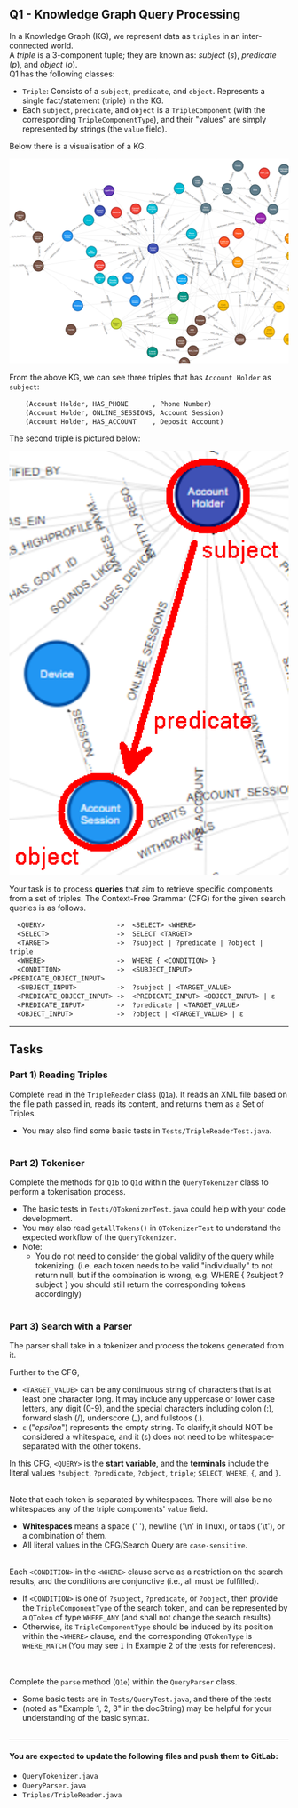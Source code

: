 ## Q1 - Knowledge Graph Query Processing

In a Knowledge Graph (KG), we represent data as `triples` in an inter-connected world.  
A *triple* is a 3-component tuple; they are known as: *subject* (*s*), *predicate* (*p*), and *object* (*o*).  
Q1 has the following classes:  
- `Triple`: Consists of a `subject`, `predicate`, and `object`. Represents a single fact/statement (triple) in the KG.
- Each `subject`, `predicate`, and `object` is a `TripleComponent` (with the corresponding `TripleComponentType`),
  and their "values" are simply represented by strings (the `value` field).  

Below there is a visualisation of a KG.

<img src="assets/graphdb2.png" width=600 alt="An interconnected graph by Oxford Metadata" />

From the above KG, we can see three triples that has `Account Holder` as `subject`:  
```
	(Account Holder, HAS_PHONE      , Phone Number)
	(Account Holder, ONLINE_SESSIONS, Account Session)
	(Account Holder, HAS_ACCOUNT    , Deposit Account)
```  

The second triple is pictured below:  

<img src="assets/triple.png" width=600 alt="A triple" />

Your task is to process **queries** that aim to retrieve specific components from a set of triples.
The Context-Free Grammar (CFG) for the given search queries is as follows.
```
  <QUERY>                  ->  <SELECT> <WHERE>
  <SELECT>                 ->  SELECT <TARGET>
  <TARGET>                 ->  ?subject | ?predicate | ?object | triple
  <WHERE>                  ->  WHERE { <CONDITION> }
  <CONDITION>              ->  <SUBJECT_INPUT> <PREDICATE_OBJECT_INPUT>
  <SUBJECT_INPUT>          ->  ?subject | <TARGET_VALUE>
  <PREDICATE_OBJECT_INPUT> ->  <PREDICATE_INPUT> <OBJECT_INPUT> | ε
  <PREDICATE_INPUT>        ->  ?predicate | <TARGET_VALUE>
  <OBJECT_INPUT>           ->  ?object | <TARGET_VALUE> | ε
```

***

<h2> Tasks </h2>

<h3> Part 1) Reading Triples </h3>

Complete `read` in the `TripleReader` class (`Q1a`). It reads an XML file based on the file path passed in, 
reads its content, and returns them as a Set of Triples.

- You may also find some basic tests in `Tests/TripleReaderTest.java`.
<br><br>

<h3> Part 2) Tokeniser </h3> 

Complete the methods for `Q1b` to `Q1d` within the `QueryTokenizer` class to perform a tokenisation process.
<br>
- The basic tests in `Tests/QTokenizerTest.java` could help with your code development.
- You may also read `getAllTokens()` in `QTokenizerTest` to understand the expected workflow of the `QueryTokenizer`.
- Note:
  - You do not need to consider the global validity of the query while tokenizing. (i.e. each token needs to be valid "individually" to not return null, but if the combination is wrong, e.g. WHERE { ?subject ?subject } you should still return the corresponding tokens accordingly)
<br><br>

<h3> Part 3) Search with a Parser </h3> 
The parser shall take in a tokenizer and process the tokens generated from it.

Further to the CFG,
- `<TARGET_VALUE>` can be any continuous string of characters that is at least one character long. It may include any uppercase or lower case letters, any digit (0-9), and the special characters including colon (:), forward slash (/), underscore (_), and fullstops (.).
- `ε` ("*epsilon*") represents the empty string. To clarify,it should NOT be considered a whitespace, and it (ε) does not need to be whitespace-separated with the other tokens.

In this CFG, `<QUERY>` is the **start variable**, and
the **terminals** include the literal values `?subject`, `?predicate`, `?object`, `triple`; `SELECT`, `WHERE`, `{`, and `}`.
<br><br>

Note that each token is separated by whitespaces. There will also be no whitespaces any of the triple components' `value` field.
- **Whitespaces** means a space (' '), newline ('\n' in linux), or tabs ('\t'), or a combination of them. 
- All literal values in the CFG/Search Query are `case-sensitive`.
<br><br>

Each `<CONDITION>` in the `<WHERE>` clause serve as a restriction on the search results, and the conditions are conjunctive (i.e., all must be fulfilled).
- If `<CONDITION>` is one of `?subject`, `?predicate`, or `?object`, then provide the `TripleComponentType` of the search token, and can be represented by a `QToken` of type `WHERE_ANY` (and shall not change the search results)
- Otherwise, its `TripleComponentType` should be induced by its position within the `<WHERE>` clause, and the corresponding `QTokenType` is `WHERE_MATCH` (You may see `I` in Example 2 of the tests for references).  
<br><br>

Complete the `parse` method (`Q1e`) within the `QueryParser` class.
- Some basic tests are in `Tests/QueryTest.java`, and there of the tests
- (noted as "Example 1, 2, 3" in the docString) may be helpful for your understanding of the basic syntax.
<br><br>

***

#### You are expected to update the following files and push them to GitLab:
* `QueryTokenizer.java`
* `QueryParser.java`
* `Triples/TripleReader.java`
